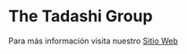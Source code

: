 # The Tadashi Group
Para más información visita nuestro [Sitio Web](https://sites.google.com/view/thetadashigroup/inicio)
